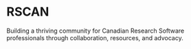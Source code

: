 # RSCAN
Building a thriving community for Canadian Research Software professionals through collaboration, resources, and advocacy.
